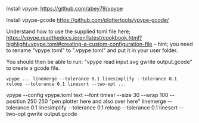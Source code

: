 Install vpype:
https://github.com/abey79/vpype

Install vpype-gcode
https://github.com/plottertools/vpype-gcode/

Understand how to use the supplied toml file here; https://vpype.readthedocs.io/en/latest/cookbook.html?highlight=vpype.toml#creating-a-custom-configuration-file – hint; you need to rename "vpype.toml" to ".vpype.toml" and put it in your user folder.

You should then be able to run: "vpype read input.svg gwrite output.gcode" to create a gcode file.

`vpype ... linemerge --tolerance 0.1 linesimplify --tolerance 0.1 reloop --tolerance 0.1 linesort --two-opt ...`


vpype --config vpype.toml text --font timesr --size 30 --wrap 100 --position 250 250 "pen plotter here and also over here" linemerge --tolerance 0.1 linesimplify --tolerance 0.1 reloop --tolerance 0.1 linesort --two-opt gwrite output.gcode

